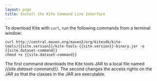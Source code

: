 ```yaml
---
layout: page
title: Install the Kite Command Line Interface
---
```


To download Kite with `curl`, run the following commands from a terminal window:

```
curl http://central.maven.org/maven2/org/kitesdk/kite-tools/{{site.version}}/kite-tools-{{site.version}}-binary.jar -o {{site.dataset-command}}
chmod +x {{site.dataset-command}}
```

The first command downloads the Kite tools JAR to a local file named _{{site.dataset-command}}_. The second changes the access rights on the JAR so that the classes in the JAR are executable.
